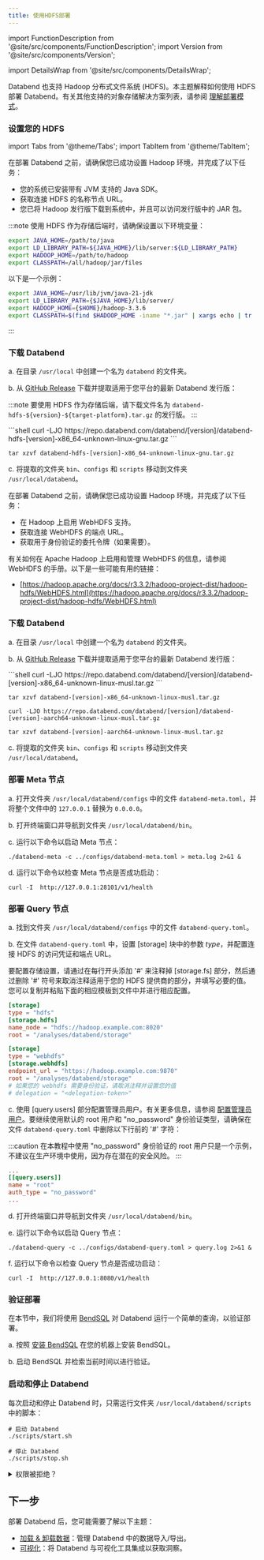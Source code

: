 ```yaml
---
title: 使用HDFS部署
---
```


import FunctionDescription from '@site/src/components/FunctionDescription';
import Version from '@site/src/components/Version';

<FunctionDescription description="引入或更新: v1.2.168"/>

import DetailsWrap from '@site/src/components/DetailsWrap';

Databend 也支持 Hadoop 分布式文件系统 (HDFS)。本主题解释如何使用 HDFS 部署 Databend。有关其他支持的对象存储解决方案列表，请参阅 [理解部署模式](../00-understanding-deployment-modes.md)。

### 设置您的 HDFS

import Tabs from '@theme/Tabs';
import TabItem from '@theme/TabItem';

<Tabs groupId="operating-systems">

<TabItem value="HDFS" label="HDFS">

在部署 Databend 之前，请确保您已成功设置 Hadoop 环境，并完成了以下任务：

- 您的系统已安装带有 JVM 支持的 Java SDK。
- 获取连接 HDFS 的名称节点 URL。
- 您已将 Hadoop 发行版下载到系统中，并且可以访问发行版中的 JAR 包。

:::note
使用 HDFS 作为存储后端时，请确保设置以下环境变量：

```bash
export JAVA_HOME=/path/to/java
export LD_LIBRARY_PATH=${JAVA_HOME}/lib/server:${LD_LIBRARY_PATH}
export HADOOP_HOME=/path/to/hadoop
export CLASSPATH=/all/hadoop/jar/files
```

以下是一个示例：

```bash
export JAVA_HOME=/usr/lib/jvm/java-21-jdk
export LD_LIBRARY_PATH={$JAVA_HOME}/lib/server/
export HADOOP_HOME={$HOME}/hadoop-3.3.6
export CLASSPATH=$(find $HADOOP_HOME -iname "*.jar" | xargs echo | tr ' ' ':')
```

:::

### 下载 Databend

a. 在目录 `/usr/local` 中创建一个名为 `databend` 的文件夹。

b. 从 [GitHub Release](https://github.com/databendlabs/databend/releases) 下载并提取适用于您平台的最新 Databend 发行版：

:::note
要使用 HDFS 作为存储后端，请下载文件名为 `databend-hdfs-${version}-${target-platform}.tar.gz` 的发行版。
:::

<Tabs>

<TabItem value="linux-x86_64" label="Linux(x86)">

<Version>
```shell
curl -LJO https://repo.databend.com/databend/[version]/databend-hdfs-[version]-x86_64-unknown-linux-gnu.tar.gz
```

```shell
tar xzvf databend-hdfs-[version]-x86_64-unknown-linux-gnu.tar.gz
```

</Version>
</TabItem>

</Tabs>

c. 将提取的文件夹 `bin`、`configs` 和 `scripts` 移动到文件夹 `/usr/local/databend`。

</TabItem>

<TabItem value="WebHDFS" label="WebHDFS">

在部署 Databend 之前，请确保您已成功设置 Hadoop 环境，并完成了以下任务：

- 在 Hadoop 上启用 WebHDFS 支持。
- 获取连接 WebHDFS 的端点 URL。
- 获取用于身份验证的委托令牌（如果需要）。

有关如何在 Apache Hadoop 上启用和管理 WebHDFS 的信息，请参阅 WebHDFS 的手册。以下是一些可能有用的链接：

- [https://hadoop.apache.org/docs/r3.3.2/hadoop-project-dist/hadoop-hdfs/WebHDFS.html](https://hadoop.apache.org/docs/r3.3.2/hadoop-project-dist/hadoop-hdfs/WebHDFS.html)

### 下载 Databend

a. 在目录 `/usr/local` 中创建一个名为 `databend` 的文件夹。

b. 从 [GitHub Release](https://github.com/databendlabs/databend/releases) 下载并提取适用于您平台的最新 Databend 发行版：

<Tabs>
<TabItem value="linux-x86_64" label="Linux(x86)">
<Version>
```shell
curl -LJO https://repo.databend.com/databend/[version]/databend-[version]-x86_64-unknown-linux-musl.tar.gz
```

```shell
tar xzvf databend-[version]-x86_64-unknown-linux-musl.tar.gz
```

</Version>
</TabItem>

<TabItem value="linux-arm64" label="Linux(Arm)">
<Version>

```shell
curl -LJO https://repo.databend.com/databend/[version]/databend-[version]-aarch64-unknown-linux-musl.tar.gz
```

```shell
tar xzvf databend-[version]-aarch64-unknown-linux-musl.tar.gz
```

</Version>
</TabItem>

</Tabs>

c. 将提取的文件夹 `bin`、`configs` 和 `scripts` 移动到文件夹 `/usr/local/databend`。

</TabItem>
</Tabs>

### 部署 Meta 节点

a. 打开文件夹 `/usr/local/databend/configs` 中的文件 `databend-meta.toml`，并将整个文件中的 `127.0.0.1` 替换为 `0.0.0.0`。

b. 打开终端窗口并导航到文件夹 `/usr/local/databend/bin`。

c. 运行以下命令以启动 Meta 节点：

```shell
./databend-meta -c ../configs/databend-meta.toml > meta.log 2>&1 &
```

d. 运行以下命令以检查 Meta 节点是否成功启动：

```shell
curl -I  http://127.0.0.1:28101/v1/health
```

### 部署 Query 节点

a. 找到文件夹 `/usr/local/databend/configs` 中的文件 `databend-query.toml`。

b. 在文件 `databend-query.toml` 中，设置 [storage] 块中的参数 _type_，并配置连接 HDFS 的访问凭证和端点 URL。

要配置存储设置，请通过在每行开头添加 '#' 来注释掉 [storage.fs] 部分，然后通过删除 '#' 符号来取消注释适用于您的 HDFS 提供商的部分，并填写必要的值。您可以复制并粘贴下面的相应模板到文件中并进行相应配置。

<Tabs groupId="operating-systems">

<TabItem value="HDFS" label="HDFS">

```toml
[storage]
type = "hdfs"
[storage.hdfs]
name_node = "hdfs://hadoop.example.com:8020"
root = "/analyses/databend/storage"
```

</TabItem>

<TabItem value="WebHDFS" label="WebHDFS">

```toml
[storage]
type = "webhdfs"
[storage.webhdfs]
endpoint_url = "https://hadoop.example.com:9870"
root = "/analyses/databend/storage"
# 如果您的 webhdfs 需要身份验证，请取消注释并设置您的值
# delegation = "<delegation-token>"
```

</TabItem>
</Tabs>

c. 使用 [query.users] 部分配置管理员用户。有关更多信息，请参阅 [配置管理员用户](../../04-references/01-admin-users.md)。要继续使用默认的 root 用户和 "no_password" 身份验证类型，请确保在文件 `databend-query.toml` 中删除以下行前的 '#' 字符：

:::caution
在本教程中使用 "no_password" 身份验证的 root 用户只是一个示例，不建议在生产环境中使用，因为存在潜在的安全风险。
:::

```toml title='databend-query.toml'
...
[[query.users]]
name = "root"
auth_type = "no_password"
...
```

d. 打开终端窗口并导航到文件夹 `/usr/local/databend/bin`。

e. 运行以下命令以启动 Query 节点：

```shell
./databend-query -c ../configs/databend-query.toml > query.log 2>&1 &
```

f. 运行以下命令以检查 Query 节点是否成功启动：

```shell
curl -I  http://127.0.0.1:8080/v1/health
```

### 验证部署

在本节中，我们将使用 [BendSQL](https://github.com/databendlabs/BendSQL) 对 Databend 运行一个简单的查询，以验证部署。

a. 按照 [安装 BendSQL](../../../30-sql-clients/00-bendsql/index.md#installing-bendsql) 在您的机器上安装 BendSQL。

b. 启动 BendSQL 并检索当前时间以进行验证。

### 启动和停止 Databend

每次启动和停止 Databend 时，只需运行文件夹 `/usr/local/databend/scripts` 中的脚本：

```shell
# 启动 Databend
./scripts/start.sh

# 停止 Databend
./scripts/stop.sh
```

<DetailsWrap>
<details>
  <summary>权限被拒绝？</summary>
  <div>
    如果您在尝试启动 Databend 时遇到以下错误消息：

```shell
==> query.log <==
: No getcpu support: percpu_arena:percpu
: option background_thread currently supports pthread only
Databend Query start failure, cause: Code: 1104, Text = failed to create appender: Os { code: 13, kind: PermissionDenied, message: "Permission denied" }.
```

请运行以下命令，然后再次尝试启动 Databend：

```shell
sudo mkdir /var/log/databend
sudo mkdir /var/lib/databend
sudo chown -R $USER /var/log/databend
sudo chown -R $USER /var/lib/databend
```

  </div>
</details>
</DetailsWrap>

## 下一步

部署 Databend 后，您可能需要了解以下主题：

- [加载 & 卸载数据](/guides/load-data)：管理 Databend 中的数据导入/导出。
- [可视化](/guides/visualize)：将 Databend 与可视化工具集成以获取洞察。
